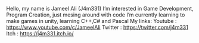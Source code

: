 Hello, my name is Jameel Ali (J4m331)
I’m interested in Game Development, Program Creation, just mesing around with code
I’m currently learning to make games in unity, learning C++,C# and Pascal
My links: 
  Youtube  : https://www.youtube.com/c/JameelAli
  Twitter  : https://twitter.com/j4m331
  Itch     : https://j4m331.itch.io/

<!---
J4m331/J4m331 is a ✨ special ✨ repository because its `README.md` (this file) appears on your GitHub profile.
You can click the Preview link to take a look at your changes.
--->
